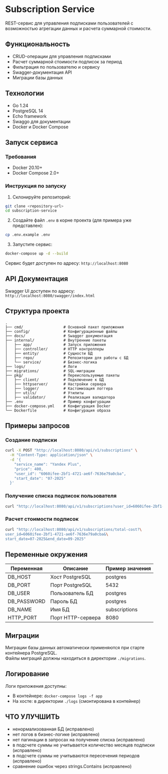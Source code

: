 # Subscription Service

REST-сервис для управления подписками пользователей с возможностью агрегации данных и расчета суммарной стоимости.

## Функциональность

- CRUD-операции для управления подписками
- Расчет суммарной стоимости подписок за период
- Фильтрация по пользователю и сервису
- Swagger-документация API
- Миграции базы данных

## Технологии

- Go 1.24
- PostgreSQL 14
- Echo framework
- Swaggo для документации
- Docker и Docker Compose

## Запуск сервиса

### Требования

- Docker 20.10+
- Docker Compose 2.0+

### Инструкция по запуску

1. Склонируйте репозиторий:
```bash
git clone <repository-url>
cd subscription-service
```

2. Создайте файл `.env` в корне проекта (для примера уже представлен):
```bash
cp .env.example .env
```

3. Запустите сервис:
```bash
docker-compose up -d --build
```

Сервис будет доступен по адресу: `http://localhost:8080`

## API Документация

Swagger UI доступен по адресу:  
`http://localhost:8080/swagger/index.html`

## Структура проекта

```
.
├── cmd/                  # Основной пакет приложения
├── config/               # Конфигурационные файлы
├── docs/                 # Swagger документация
├── internal/             # Внутренние пакеты
│   ├── app/              # Запуск приложения
│   ├── controller/       # HTTP контроллеры
│   ├── entity/           # Сущности БД
│   ├── repo/             # Репозитории для работы с БД
│   └── service/          # Бизнес-логика
├── logs/                 # Логи
├── migrations/           # SQL-миграции
├── pkg/                  # Переиспользуемые пакеты
│   ├── client/           # Подключение к БД
│   ├── httpserver/       # Настройки сервера
│   ├── logger/           # Кастомизация логгера
│   ├── utils/            # Утилиты
│   ├── validator/        # Реализация валидатора
├── .env                  # Пример конфигурации
├── docker-compose.yml    # Конфигурация Docker
└── Dockerfile            # Конфигурация образа
```

## Примеры запросов

### Создание подписки
```bash
curl -X POST "http://localhost:8080/api/v1/subscriptions" \
  -H "Content-Type: application/json" \
  -d '{
    "service_name": "Yandex Plus",
    "price": 400,
    "user_id": "6060ifee-2bf1-4721-ae6f-7636e79a0cba",
    "start_date": "07-2025"
  }'
```

### Получение списка подписок пользователя
```bash
curl "http://localhost:8080/api/v1/subscriptions?user_id=6060ifee-2bf1-4721-ae6f-7636e79a0cba"
```

### Расчет стоимости подписок
```bash
curl "http://localhost:8080/api/v1/subscriptions/total-cost?\
user_id=6060ifee-2bf1-4721-ae6f-7636e79a0cba&\
start_date=07-2025&end_date=09-2025"
```

## Переменные окружения

| Переменная       | Описание                     | Пример значения        |
|------------------|------------------------------|------------------------|
| DB_HOST          | Хост PostgreSQL              | postgres               |
| DB_PORT          | Порт PostgreSQL              | 5432                   |
| DB_USER          | Пользователь БД              | postgres               |
| DB_PASSWORD      | Пароль БД                    | postgres               |
| DB_NAME          | Имя БД                       | subscriptions          |
| HTTP_PORT        | Порт HTTP-сервера            | 8080                   |

## Миграции

Миграции базы данных автоматически применяются при старте контейнера PostgreSQL.  
Файлы миграций должны находиться в директории `./migrations`.

## Логирование

Логи приложения доступны:
- В контейнере: `docker-compose logs -f app`
- На хосте: в директории `./logs` (смонтирована в контейнер)


## ЧТО УЛУЧШИТЬ

- ненормализованная БД (исправлено)
- нет логов в бизнес-логике (исправлено)
- нет пагинации в запросах на получение списка (исправлено)
- в подсчете суммы не учитывается количество месяцев подписки (исправлено)
- в подсчете суммы не учитываются пересечения периодов (исправлено)
- сравнение ошибок через strings.Contains (исправлено)